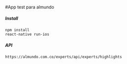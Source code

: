 #App test para almundo
##### Install
```
npm install
react-native run-ios
```

##### API
```aidl
https://almundo.com.co/experts/api/experts/highlights
```